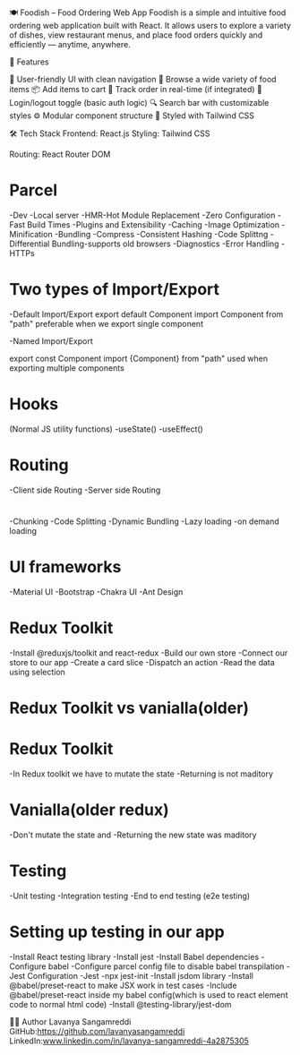 🍽️ Foodish – Food Ordering Web App
Foodish is a simple and intuitive food ordering web application built with React. It allows users to explore a variety of dishes, view restaurant menus, and place food orders quickly and efficiently — anytime, anywhere.

🚀 Features

🧭 User-friendly UI with clean navigation
🍕 Browse a wide variety of food items
📦 Add items to cart
📍 Track order in real-time (if integrated)
💬 Login/logout toggle (basic auth logic)
🔍 Search bar with customizable styles
⚙️ Modular component structure
🎨 Styled with Tailwind CSS

🛠️ Tech Stack
Frontend: React.js
Styling: Tailwind CSS

Routing: React Router DOM


# Parcel

-Dev 
-Local server 
-HMR-Hot Module Replacement 
-Zero Configuration
-Fast Build Times
-Plugins and Extensibility
-Caching
-Image Optimization
-Minification
-Bundling
-Compress
-Consistent Hashing
-Code Splittng
-Differential Bundling-supports old browsers
-Diagnostics
-Error Handling
-HTTPs

# Two types of Import/Export

-Default Import/Export
   export default Component
   import Component from "path"
   preferable when we export single component

-Named Import/Export

 export const Component
 import {Component} from "path"
 used when exporting multiple components

 # Hooks
 (Normal JS utility functions)
 -useState()
 -useEffect()

 # Routing
 -Client side Routing
 -Server side Routing

#
-Chunking
-Code Splitting
-Dynamic Bundling
-Lazy loading
-on demand loading

# UI frameworks
-Material UI
-Bootstrap
-Chakra UI
-Ant Design

# Redux Toolkit
-Install @reduxjs/toolkit and react-redux
-Build our own store
-Connect our store to our app
-Create a card slice
-Dispatch an action
-Read the data using selection

# Redux Toolkit vs vanialla(older)
  # Redux Toolkit
  -In Redux toolkit we have to mutate the state
  -Returning is not maditory
  # Vanialla(older redux)
  -Don't mutate the state and 
  -Returning the new state was maditory

# Testing
-Unit testing
-Integration testing 
-End to end testing (e2e testing)

# Setting up testing in our app
-Install React testing library
-Install jest
-Install Babel dependencies
-Configure babel
-Configure parcel config file to disable babel transpilation
-Jest Configuration
-Jest -npx jest-init
-Install jsdom library
-Install @babel/preset-react to make JSX work in test cases
-Include @babel/preset-react inside my babel config(which is used to react element code to normal html code)
-Install @testing-library/jest-dom 

🙋‍♀️ Author
Lavanya Sangamreddi
GitHub:https://github.com/lavanyasangamreddi
LinkedIn:www.linkedin.com/in/lavanya-sangamreddi-4a2875305